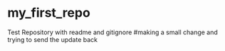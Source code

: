 # my_first_repo
Test Repository with readme and gitignore
#making a small change and trying to send the update back